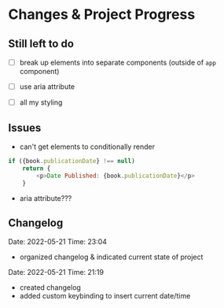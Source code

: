 # Changes & Project Progress

## **Still left to do**
- [ ] break up elements into separate components (outside of `app` component)

- [ ] use aria attribute

- [ ] all my styling


## **Issues**
+ can't get elements to conditionally render
```js
if ({book.publicationDate} !== null)
    return {
        <p>Date Published: {book.publicationDate}</p>
    }
```
+ aria attribute???


## **Changelog**
Date: 2022-05-21 Time: 23:04
- organized changelog & indicated current state of project

Date: 2022-05-21 Time: 21:19
- created changelog
- added custom keybinding to insert current date/time